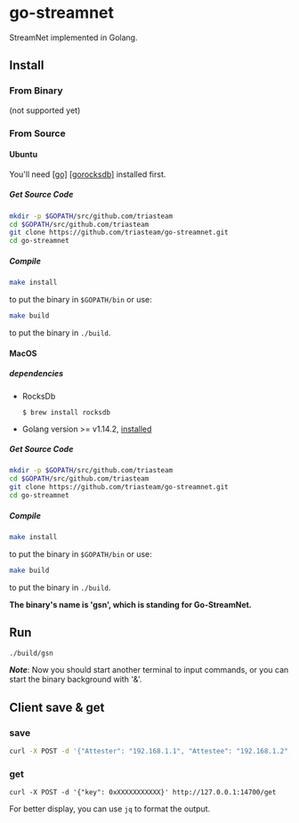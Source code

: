 # go-streamnet
StreamNet implemented in Golang.


## Install
### From Binary
(not supported yet)

### From Source

#### Ubuntu
You'll need  [[go]](https://golang.org/doc/install)     [[gorocksdb]](https://github.com/triasteam/go-streamnet/blob/master/docs/software/gorocksdb%20%E5%AE%89%E8%A3%85.md) installed first.

##### Get Source Code

```bash
mkdir -p $GOPATH/src/github.com/triasteam
cd $GOPATH/src/github.com/triasteam
git clone https://github.com/triasteam/go-streamnet.git
cd go-streamnet
```

##### Compile

```bash
make install
```

to put the binary in `$GOPATH/bin` or use:

```bash
make build
```

to put the binary in `./build`.

#### MacOS

##### dependencies
- RocksDb
  ```
  $ brew install rocksdb
  ```
- Golang version >= v1.14.2, [installed](https://golang.org/doc/install) 

##### Get Source Code

```bash
mkdir -p $GOPATH/src/github.com/triasteam
cd $GOPATH/src/github.com/triasteam
git clone https://github.com/triasteam/go-streamnet.git
cd go-streamnet
```

##### Compile

```bash
make install
```

to put the binary in `$GOPATH/bin` or use:

```bash
make build
```

to put the binary in `./build`.

__The binary's name is '**gsn**', which is standing for Go-StreamNet.__

## Run
```bash
./build/gsn
```
***Note***:
    Now you should start another terminal to input commands, or you can start the binary background with '&'.

## Client save & get
### save
```bash
curl -X POST -d '{"Attester": "192.168.1.1", "Attestee": "192.168.1.2", "Score": "1"}' http://127.0.0.1:14700/save
```

### get
```
curl -X POST -d '{"key": 0xXXXXXXXXXXX}' http://127.0.0.1:14700/get
```

For better display, you can use `jq` to format the output.
